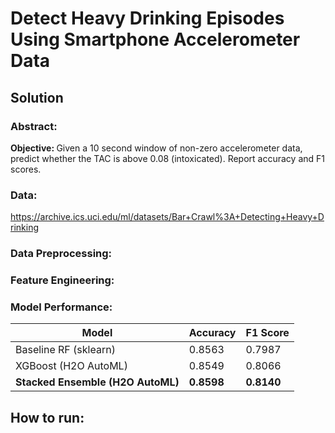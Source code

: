 # Detect Heavy Drinking Episodes Using Smartphone Accelerometer Data

## Solution

### Abstract:
<b>Objective: </b> Given a 10 second window of non-zero accelerometer data, predict whether the TAC is above 0.08 (intoxicated). Report accuracy and F1 scores.

### Data:
https://archive.ics.uci.edu/ml/datasets/Bar+Crawl%3A+Detecting+Heavy+Drinking

### Data Preprocessing:

### Feature Engineering:

### Model Performance:

Model | Accuracy | F1 Score
--- | --- | --- 
Baseline RF (sklearn) | 0.8563 | 0.7987
XGBoost (H2O AutoML) | 0.8549 | 0.8066
<b>Stacked Ensemble (H2O AutoML)</b> | <b>0.8598</b> | <b>0.8140</b>


## How to run:

